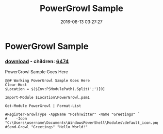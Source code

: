 ﻿---
pid:            6473
poster:         Thom Lamb
title:          PowerGrowl Sample
date:           2016-08-13 03:27:27
format:         posh
parent:         0
parent:         0
children:       6474
---

# PowerGrowl Sample

### [download](6473.ps1) - children: [6474](6474.md)

PowerGrowl Sample Goes Here

```posh
@@# Working PowerGrowl Sample Goes Here
Clear-Host
$Location = $($Env:PSModulePath).Split(';')[0]

Import-Module $Location\PowerGrowl.psm1

Get-Module PowerGrowl | Format-List

#Register-GrowlType -AppName "PoshTwitter" -Name "Greetings" `
#    -Icon "C:\Users\username\Documents\WindowsPowerShell\Modules\default_icon.png"
#Send-Growl "Greetings" "Hello World!"


```
